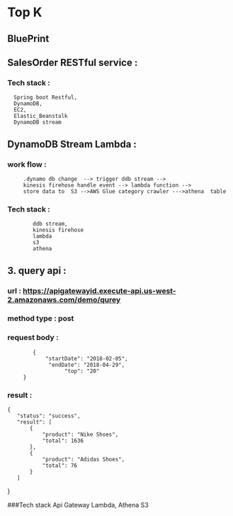 # Top K

## BluePrint

##  SalesOrder RESTful service :
   
   
### Tech stack :
      Spring boot Restful,
      DynamoDB,
      EC2, 
      Elastic_Beanstalk
      DynamoDB stream 
##  DynamoDB Stream Lambda :
### work flow :  
         .dynamo db change  --> trigger ddb stream --> 
         kinesis firehose handle event --> lambda function --> 
         store data to  S3 -->AWS Glue category crawler --->athena  table
### Tech stack :
            ddb stream,
            kinesis firehose
            lambda
            s3
            athena
## 3. query  api :
   
   ### url : https://apigatewayid.execute-api.us-west-2.amazonaws.com/demo/qurey
   
   ### method type : post 
   ### request body : 
            {
                "startDate": "2018-02-05",
                 "endDate": "2018-04-29",
                      "top": "20"
         }
   
   ### result :
   
    {
       "status": "success",
       "result": [
           {
               "product": "Nike Shoes",
               "total": 1636
           },
           {
               "product": "Adidas Shoes",
               "total": 76
           }
       ]
   }
   
   ###Tech stack
   Api Gateway 
   Lambda,
   Athena
   S3
